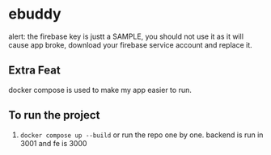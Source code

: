 # ebuddy
alert: the firebase key is justt a SAMPLE, you should not use it as it will cause app broke, download your firebase service account and replace it.
## Extra Feat
docker compose is used to make my app easier to run.
## To run the project
1. `docker compose up --build` or run the repo one by one. backend is run in 3001 and fe is 3000
